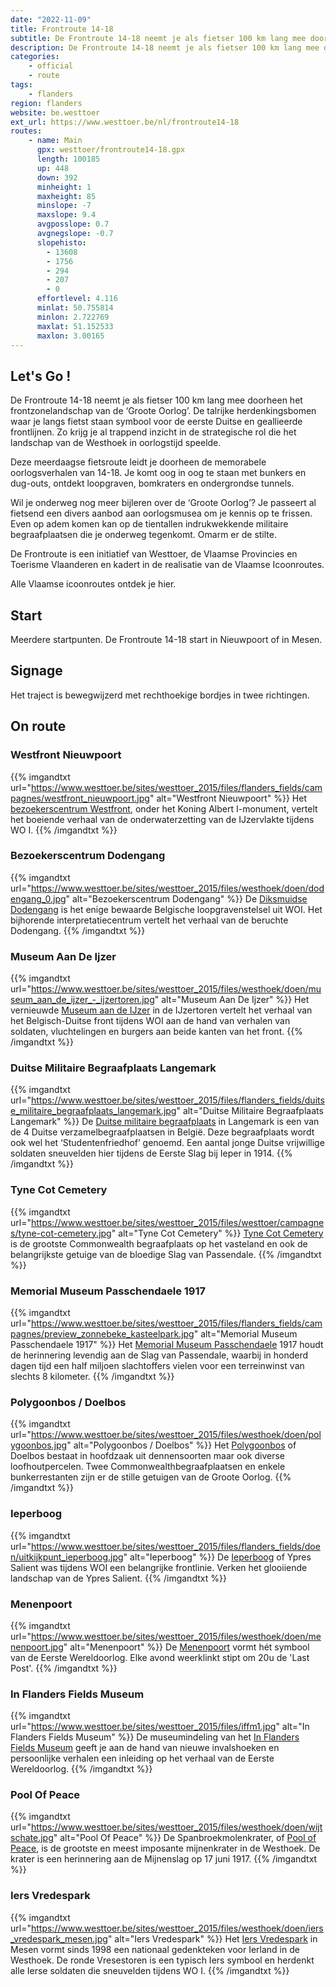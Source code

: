 ```yaml
---
date: "2022-11-09"
title: Frontroute 14-18
subtitle: De Frontroute 14-18 neemt je als fietser 100 km lang mee doorheen het frontzonelandschap van de ‘Groote Oorlog’
description: De Frontroute 14-18 neemt je als fietser 100 km lang mee doorheen het frontzonelandschap van de ‘Groote Oorlog’
categories:
    - official
    - route
tags:
    - flanders
region: flanders
website: be.westtoer
ext_url: https://www.westtoer.be/nl/frontroute14-18
routes:
    - name: Main
      gpx: westtoer/frontroute14-18.gpx
      length: 100185
      up: 448
      down: 392
      minheight: 1
      maxheight: 85
      minslope: -7
      maxslope: 9.4
      avgposslope: 0.7
      avgnegslope: -0.7
      slopehisto:
        - 13608
        - 1756
        - 294
        - 207
        - 0
      effortlevel: 4.116
      minlat: 50.755814
      minlon: 2.722769
      maxlat: 51.152533
      maxlon: 3.00165
---
```


## Let's Go ! 

De Frontroute 14-18 neemt je als fietser 100 km lang mee doorheen het frontzonelandschap van de ‘Groote Oorlog’. De talrijke herdenkingsbomen waar je langs fietst staan symbool voor de eerste Duitse en geallieerde frontlijnen. Zo krijg je al trappend inzicht in de strategische rol die het landschap van de Westhoek in oorlogstijd speelde.

Deze meerdaagse fietsroute leidt je doorheen de memorabele oorlogsverhalen van 14-18. Je komt oog in oog te staan met bunkers en dug-outs, ontdekt loopgraven, bomkraters en ondergrondse tunnels.

Wil je onderweg nog meer bijleren over de ‘Groote Oorlog’? Je passeert al fietsend een divers aanbod aan oorlogsmusea om je kennis op te frissen. Even op adem komen kan op de tientallen indrukwekkende militaire begraafplaatsen die je onderweg tegenkomt. Omarm er de stilte.

De Frontroute is een initiatief van Westtoer, de Vlaamse Provincies en Toerisme Vlaanderen en kadert in de realisatie van de Vlaamse Icoonroutes.

Alle Vlaamse icoonroutes ontdek je hier.

## Start

Meerdere startpunten. De Frontroute 14-18 start in Nieuwpoort of in Mesen.

## Signage

Het traject is bewegwijzerd met rechthoekige bordjes in twee richtingen.

## On route

### Westfront Nieuwpoort

{{% imgandtxt url="https://www.westtoer.be/sites/westtoer_2015/files/flanders_fields/campagnes/westfront_nieuwpoort.jpg" alt="Westfront Nieuwpoort" %}}
Het [bezoekerscentrum Westfront](https://www.westtoer.be/nl/doen/westfront-nieuwpoort), onder het Koning Albert I-monument, vertelt het boeiende verhaal van de onderwaterzetting van de IJzervlakte tijdens WO I.
{{% /imgandtxt %}}

### Bezoekerscentrum Dodengang

{{% imgandtxt url="https://www.westtoer.be/sites/westtoer_2015/files/westhoek/doen/dodengang_0.jpg" alt="Bezoekerscentrum Dodengang" %}}
De [Diksmuidse Dodengang](https://www.westtoer.be/nl/doen/bezoekerscentrum-dodengang) is het enige bewaarde Belgische loopgravenstelsel uit WOI. Het bijhorende interpretatiecentrum vertelt het verhaal van de beruchte Dodengang.
{{% /imgandtxt %}}

### Museum Aan De Ijzer

{{% imgandtxt url="https://www.westtoer.be/sites/westtoer_2015/files/westhoek/doen/museum_aan_de_ijzer_-_ijzertoren.jpg" alt="Museum Aan De Ijzer" %}}
Het vernieuwde [Museum aan de IJzer](https://www.westtoer.be/nl/doen/museum-aan-de-ijzer) in de IJzertoren vertelt het verhaal van het Belgisch-Duitse front tijdens WOI aan de hand van verhalen van soldaten, vluchtelingen en burgers aan beide kanten van het front.
{{% /imgandtxt %}}

### Duitse Militaire Begraafplaats Langemark

{{% imgandtxt url="https://www.westtoer.be/sites/westtoer_2015/files/flanders_fields/duitse_militaire_begraafplaats_langemark.jpg" alt="Duitse Militaire Begraafplaats Langemark" %}}
De [Duitse militaire begraafplaats](https://www.westtoer.be/nl/doen/duitse-militaire-begraafplaats-langemark) in Langemark is een van de 4 Duitse verzamelbegraafplaatsen in België. Deze begraafplaats wordt ook wel het ‘Studentenfriedhof’ genoemd. Een aantal jonge Duitse vrijwillige soldaten sneuvelden hier tijdens de Eerste Slag bij Ieper in 1914.
{{% /imgandtxt %}}

### Tyne Cot Cemetery

{{% imgandtxt url="https://www.westtoer.be/sites/westtoer_2015/files/westtoer/campagnes/tyne-cot-cemetery.jpg" alt="Tyne Cot Cemetery" %}}
[Tyne Cot Cemetery](https://www.westtoer.be/nl/doen/tyne-cot-cemetery) is de grootste Commonwealth begraafplaats op het vasteland en ook de belangrijkste getuige van de bloedige Slag van Passendale.
{{% /imgandtxt %}}

### Memorial Museum Passchendaele 1917

{{% imgandtxt url="https://www.westtoer.be/sites/westtoer_2015/files/flanders_fields/campagnes/preview_zonnebeke_kasteelpark.jpg" alt="Memorial Museum Passchendaele 1917" %}}
Het [Memorial Museum Passchendaele](https://www.westtoer.be/nl/arrangementen/memorial-museum-passchendaele-1917) 1917 houdt de herinnering levendig aan de Slag van Passendale, waarbij in honderd dagen tijd een half miljoen slachtoffers vielen voor een terreinwinst van slechts 8 kilometer.
{{% /imgandtxt %}}

### Polygoonbos / Doelbos

{{% imgandtxt url="https://www.westtoer.be/sites/westtoer_2015/files/westhoek/doen/polygoonbos.jpg" alt="Polygoonbos / Doelbos" %}}
Het [Polygoonbos](https://www.westtoer.be/nl/doen/polygoonbos-doelbos) of Doelbos bestaat in hoofdzaak uit dennensoorten maar ook diverse loofhoutpercelen. Twee Commonwealthbegraafplaatsen en enkele bunkerrestanten zijn er de stille getuigen van de Groote Oorlog.
{{% /imgandtxt %}}

### Ieperboog

{{% imgandtxt url="https://www.westtoer.be/sites/westtoer_2015/files/flanders_fields/doen/uitkijkpunt_ieperboog.jpg" alt="Ieperboog" %}}
De [Ieperboog](https://www.westtoer.be/nl/doen/ieperboog) of Ypres Salient was tijdens WOI een belangrijke frontlinie. Verken het glooiiende landschap van de Ypres Salient.
{{% /imgandtxt %}}

### Menenpoort

{{% imgandtxt url="https://www.westtoer.be/sites/westtoer_2015/files/westhoek/doen/menenpoort.jpg" alt="Menenpoort" %}}
De [Menenpoort](https://www.westtoer.be/nl/doen/menenpoort) vormt hét symbool van de Eerste Wereldoorlog. Elke avond weerklinkt stipt om 20u de 'Last Post'.
{{% /imgandtxt %}}

### In Flanders Fields Museum

{{% imgandtxt url="https://www.westtoer.be/sites/westtoer_2015/files/iffm1.jpg" alt="In Flanders Fields Museum" %}}
De museumindeling van het [In Flanders Fields Museum](https://www.westtoer.be/nl/doen/flanders-fields-museum) geeft je aan de hand van nieuwe invalshoeken en persoonlijke verhalen een inleiding op het verhaal van de Eerste Wereldoorlog.
{{% /imgandtxt %}}

### Pool Of Peace

{{% imgandtxt url="https://www.westtoer.be/sites/westtoer_2015/files/westhoek/doen/wijtschate.jpg" alt="Pool Of Peace" %}}
De Spanbroekmolenkrater, of [Pool of Peace](https://www.westtoer.be/nl/doen/pool-peace), is de grootste en meest imposante mijnenkrater in de Westhoek. De krater is een herinnering aan de Mijnenslag op 17 juni 1917.
{{% /imgandtxt %}}

### Iers Vredespark

{{% imgandtxt url="https://www.westtoer.be/sites/westtoer_2015/files/westhoek/doen/iers_vredespark_mesen.jpg" alt="Iers Vredespark" %}}
Het [Iers Vredespark](https://www.westtoer.be/nl/doen/iers-vredespark) in Mesen vormt sinds 1998 een nationaal gedenkteken voor Ierland in de Westhoek. De ronde Vresestoren is een typisch Iers symbool en herdenkt alle Ierse soldaten die sneuvelden tijdens WO I.
{{% /imgandtxt %}}



